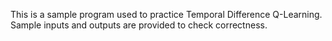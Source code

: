 This is a sample program used to practice Temporal Difference Q-Learning. Sample inputs and outputs are provided to check correctness.